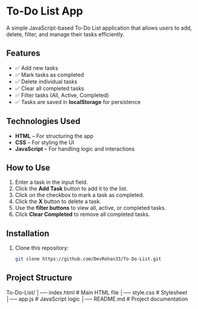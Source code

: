 # To-Do List App

A simple JavaScript-based To-Do List application that allows users to add, delete, filter, and manage their tasks efficiently.

## Features
- ✅ Add new tasks
- ✅ Mark tasks as completed
- ✅ Delete individual tasks
- ✅ Clear all completed tasks
- ✅ Filter tasks (All, Active, Completed)
- ✅ Tasks are saved in **localStorage** for persistence

## Technologies Used
- **HTML** – For structuring the app  
- **CSS** – For styling the UI  
- **JavaScript** – For handling logic and interactions  

## How to Use
1. Enter a task in the input field.  
2. Click the **Add Task** button to add it to the list.  
3. Click on the checkbox to mark a task as completed.  
4. Click the **X** button to delete a task.  
5. Use the **filter buttons** to view all, active, or completed tasks.  
6. Click **Clear Completed** to remove all completed tasks.  

## Installation
1. Clone this repository:  
   ```sh
   git clone https://github.com/DevRohan33/To-Do-List.git
   ```
## Project Structure
To-Do-List/
│── index.html       # Main HTML file
│── style.css        # Stylesheet
│── app.js           # JavaScript logic
│── README.md        # Project documentation
